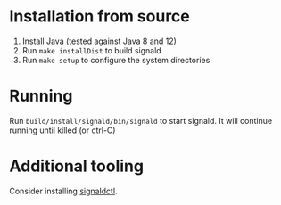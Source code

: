 # Installation from source

1. Install Java (tested against Java 8 and 12)
1. Run `make installDist` to build signald
1. Run `make setup` to configure the system directories

# Running

Run `build/install/signald/bin/signald` to start signald. It will continue running until killed (or ctrl-C)

# Additional tooling

Consider installing [signaldctl](https://gitlab.com/signald/signald-go/-/blob/main/cmd/signaldctl/README.md).